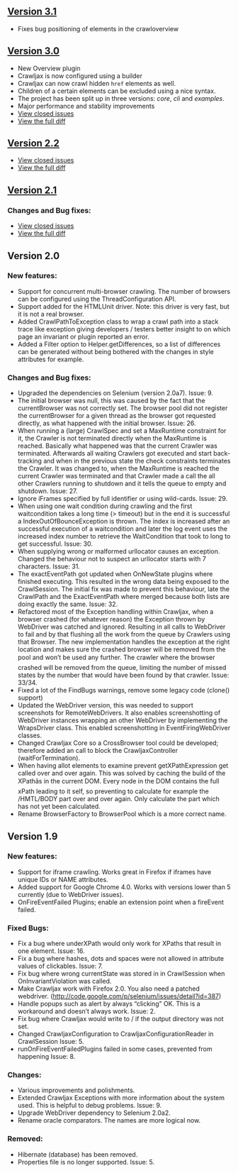 ## [Version 3.1](https://github.com/crawljax/crawljax/issues?milestone=4&state=closed)

* Fixes bug positioning of elements in the crawloverview


## [Version 3.0](https://github.com/crawljax/crawljax/issues?milestone=3&state=closed)

* New Overview plugin
* Crawljax is now configured using a builder
* Crawljax can now crawl hidden `href` elements as well.
* Children of a certain elements can be excluded using a nice syntax.
* The project has been split up in three versions: *core*, *cli* and *examples*.
* Major performance and stability improvements
* [View closed issues](https://github.com/crawljax/crawljax/issues?milestone=3&page=1&state=closed)
* [View the full diff](https://github.com/crawljax/crawljax/compare/crawljax-2.2...crawljax-3.0)


## [Version 2.2](https://github.com/crawljax/crawljax/issues?milestone=2&state=closed)

* [View closed issues](https://github.com/crawljax/crawljax/issues?milestone=2&page=1&state=closed)
* [View the full diff](https://github.com/crawljax/crawljax/compare/crawljax-2.1...crawljax-2.2)


## [Version 2.1](https://github.com/crawljax/crawljax/issues?milestone=1&state=closed)

### Changes and Bug fixes: 
* [View closed issues](https://github.com/crawljax/crawljax/issues?milestone=1&page=1&state=closed)
* [View the full diff](https://github.com/crawljax/crawljax/compare/crawljax-2.0...crawljax-2.1)


## Version 2.0
### New features:
* Support for concurrent multi-browser crawling. The number of browsers can be configured using the ThreadConfiguration API.
* Support added for the HTMLUnit driver. Note: this driver is very fast, but it is not a real browser.
* Added CrawlPathToException class to wrap a crawl path into a stack trace like exception giving developers / testers better insight to on which page an invariant or plugin reported an error.
* Added a Filter option to Helper.getDifferences, so a list of differences can be generated without being bothered with the changes in style attributes for example.

### Changes and Bug fixes:
* Upgraded the dependencies on Selenium (version 2.0a7).  Issue: 9.
* The initial browser was null, this was caused by the fact that the currentBrowser was not correctly set. The browser pool did not register the currentBrowser for a given thread as the browser got requested directly, as what happened with the initial browser.  Issue: 26.
* When running a (large) CrawlSpec and set a MaxRuntime constraint for it, the Crawler is not terminated directly when the MaxRuntime is reached. Basically what happened was that the current Crawler was terminated.  Afterwards all waiting Crawlers got executed and start back-tracking and when in the previous state the check  constraints terminates the Crawler. It was changed to, when the MaxRuntime is reached the current Crawler was terminated and that Crawler made a call the all other Crawlers running to shutdown and it tells the queue to empty and shutdown.  Issue: 27.
* Ignore iFrames specified by full identifier or using wild-cards.  Issue: 29.
* When using one wait condition during crawling and the first waitcondition takes a long time (> timeout) but in the end it is successful a IndexOutOfBounceException is thrown. The index is increased after an successful execution of a waitcondition and later the log event uses the increased index number to retrieve the WaitCondition that took to long to get successful.  Issue: 30.
* When supplying wrong or malformed urllocator causes an exception. Changed the behaviour not to suspect an urllocator starts with 7 characters.  Issue: 31.
* The exactEventPath got updated when OnNewState plugins where finished executing. This resulted in the wrong data being exposed to the CrawlSession. The initial fix was made to prevent this behaviour, late the CrawlPath and the ExactEventPath where merged because both lists are doing exactly the same.  Issue: 32.
* Refactored most of the Exception handling within Crawljax, when a browser crashed (for whatever reason) the Exception thrown by WebDriver was catched and ignored. Resulting in all calls to WebDriver to fail and by that flushing all the work from the queue by Crawlers using that Browser. The new implementation handles the exception at the right location and makes sure the crashed browser will be removed from the pool and won’t be used any further. The crawler where the browser crashed will be removed from the queue, limiting the number of missed states by the number that would have been found by that crawler.  Issue: 33/34.
* Fixed a lot of the FindBugs warnings, remove some legacy code (clone() support)
* Updated the WebDriver version, this was needed to support screenshots for RemoteWebDrivers. It also enables screenshotting of WebDriver instances wrapping an other WebDriver by implementing the WrapsDriver class. This enabled screenshotting in EventFiringWebDriver classes.
* Changed Crawljax Core so a CrossBrowser tool could be developed; therefore added an call to block the CrawljaxController (waitForTermination).
* When having allot elements to examine prevent getXPathExpression get called over and over again. This was solved by caching the build of the XPathâs in the current DOM. Every node in the DOM contains the full xPath leading to it self, so preventing to calculate for example the /HMTL/BODY part over and over again. Only calculate the part which has not yet been calculated.
* Rename BrowserFactory to BrowserPool which is a more correct name.

## Version 1.9
### New features:
* Support for iframe crawling. Works great in Firefox if iframes have unique IDs or NAME attributes.
* Added support for Google Chrome 4.0. Works with versions lower than 5 currently (due to WebDriver issues).
* OnFireEventFailed Plugins; enable an extension point when a fireEvent failed.

### Fixed Bugs:
* Fix a bug where underXPath would only work for XPaths that result in one element.  Issue: 16.
* Fix a bug where hashes, dots and spaces were not allowed in attribute values of clickables.  Issue: 7.
* Fix bug where wrong currentState was stored in in CrawlSession when OnInvariantViolation was called.
* Make Crawljax work with Firefox 2.0. You also need a patched webdriver. (http://code.google.com/p/selenium/issues/detail?id=387)
* Handle popups such as alert by always “clicking” OK. This is a workaround and doesn’t always work.  Issue: 2.
* Fix bug where Crawljax would write to / if the output directory was not set.
* Changed CrawljaxConfiguration to CrawljaxConfigurationReader in CrawlSession  Issue: 5.
* runOnFireEventFailedPlugins failed in some cases, prevented from happening  Issue: 8.

### Changes:
* Various improvements and polishments.
* Extended Crawljax Exceptions with more information about the system used. This is helpful to debug problems.  Issue: 9.
* Upgrade WebDriver dependency to Selenium 2.0a2.
*  Rename oracle comparators. The names are more logical now.

### Removed:
* Hibernate (database) has been removed.
* Properties file is no longer supported.  Issue: 5.
